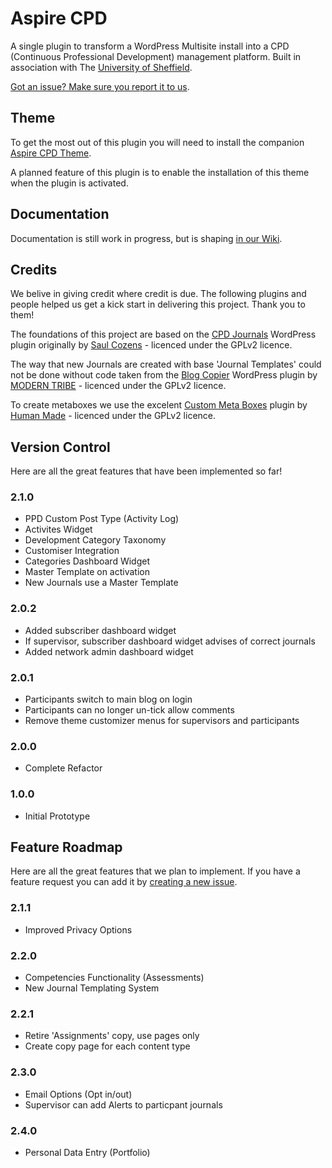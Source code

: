 # Aspire CPD

A single plugin to transform a WordPress Multisite install into a CPD (Continuous Professional Development) management platform. Built in association with The [University of Sheffield](http://www.sheffield.ac.uk/).

[Got an issue? Make sure you report it to us](https://github.com/mkdo/cpd/issues).

## Theme

To get the most out of this plugin you will need to install the companion [Aspire CPD Theme](https://github.com/mkdo/aspire-cpd).

A planned feature of this plugin is to enable the installation of this theme when the plugin is activated.

## Documentation

Documentation is still work in progress, but is shaping [in our Wiki](https://github.com/mkdo/cpd/wiki).

## Credits

We belive in giving credit where credit is due. The following plugins and people helped us get a kick start in delivering this project. Thank you to them!

The foundations of this project are based on the [CPD Journals](http://wordpress.org/plugins/cpd-journals/) WordPress plugin originally by [Saul Cozens](http://saulcozens.co.uk) - licenced under the GPLv2 licence.

The way that new Journals are created with base 'Journal Templates' could not be done without code taken from the [Blog Copier](https://wordpress.org/plugins/blog-copier) WordPress plugin by [MODERN TRIBE](https://tri.be/) - licenced under the GPLv2 licence.

To create metaboxes we use the excelent [Custom Meta Boxes](https://github.com/humanmade/Custom-Meta-Boxes) plugin by [Human Made](https://hmn.md/) - licenced under the GPLv2 licence.

## Version Control

Here are all the great features that have been implemented so far!

### 2.1.0

- PPD Custom Post Type (Activity Log)
- Activites Widget
- Development Category Taxonomy
- Customiser Integration
- Categories Dashboard Widget
- Master Template on activation
- New Journals use a Master Template

### 2.0.2

- Added subscriber dashboard widget
- If supervisor, subscriber dashboard widget advises of correct journals
- Added network admin dashboard widget

### 2.0.1

- Participants switch to main blog on login
- Participants can no longer un-tick allow comments
- Remove theme customizer menus for supervisors and participants

### 2.0.0

- Complete Refactor

### 1.0.0

- Initial Prototype

## Feature Roadmap

Here are all the great features that we plan to implement. If you have a feature request you can add it by [creating a new issue](https://github.com/mkdo/cpd/issues).

### 2.1.1 

- Improved Privacy Options

### 2.2.0

- Competencies Functionality (Assessments)
- New Journal Templating System

### 2.2.1

- Retire 'Assignments' copy, use pages only
- Create copy page for each content type

### 2.3.0 

- Email Options (Opt in/out)
- Supervisor can add Alerts to particpant journals

### 2.4.0

- Personal Data Entry (Portfolio)